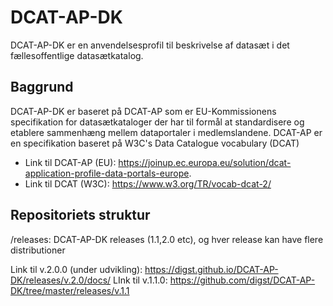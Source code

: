 # DCAT-AP-DK
DCAT-AP-DK er en anvendelsesprofil til beskrivelse af datasæt i det fællesoffentlige datasætkatalog.

## Baggrund
DCAT-AP-DK er baseret på DCAT-AP som er EU-Kommissionens specifikation for datasætkataloger der har til formål at standardisere og etablere sammenhæng mellem dataportaler i medlemslandene. DCAT-AP er en specifikation baseret på W3C's Data Catalogue vocabulary (DCAT)

* Link til DCAT-AP (EU): https://joinup.ec.europa.eu/solution/dcat-application-profile-data-portals-europe. 
* Link til DCAT (W3C): https://www.w3.org/TR/vocab-dcat-2/ 

## Repositoriets struktur
/releases: DCAT-AP-DK releases (1.1,2.0 etc), og hver release kan have flere distributioner

Link til v.2.0.0 (under  udvikling): https://digst.github.io/DCAT-AP-DK/releases/v.2.0/docs/
LInk til v.1.1.0: https://github.com/digst/DCAT-AP-DK/tree/master/releases/v.1.1
